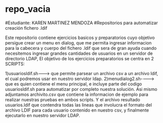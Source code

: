 # repo_vacia
#Estudiante: KAREN MARTINEZ MENDOZA
#Repositorios para automatizar creación fichero .ldif 

Este repositorio contiene ejercicios basicos y preparatorios cuyo objetivo persigue crear un menu en dialog, que me permita ingresar informacion para la cabecera y cuerpo del fichero .ldif que sera de gran ayuda cuando necesitemos ingresar grandes cantidades de usuarios en un servidor de directorio LDAP, El objetivo de los ejercicios preparatorios se centra en 2 SCRIPTS: 

1)usuariosldif.sh---> que permite parsear un archivo csv a un archivo ldif, el cual podremos usar en nuestro servidor ldap. 
2)menudialog2.sh----> que es quien contiene el menu principal, e incluye parte del codigo usuariosldif.sh para automatizar 
                      por completo nuestra solución.
 Asi mismo adjuntamos archivito.csv que contiene la informacion de ejemplo para realizar nuestras pruebas en ambos scripts.
 Y el archivo resultado usuarios.ldif  que contendra todas las lineas que involucra el formato del archivo LDIF para cada usuario contenido en nuestro csv, y finalmente ejecutarlo en nuestro servidor LDAP.
 
